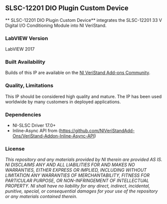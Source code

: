 ## SLSC-12201 DIO Plugin Custom Device ##

** SLSC-12201 DIO Plugin Custom Device** integrates the SLSC-12201 33 V Digital I/O Conditioning Module into NI VeriStand.

### LabVIEW Version ###

LabVIEW 2017

### Built Availability ###

Builds of this IP are available on the [NI VeriStand Add-ons Community](https://forums.ni.com/t5/NI-VeriStand-Add-Ons-Documents/NI-VeriStand-Add-on-SLSC-12201-DIO-Plugin-Custom-Device/ta-p/3690531).

### Quality, Limitations ###

This IP should be considered high quality and mature. The IP has been used worldwide by many customers in deployed applications. 

### Dependencies ###

- NI-SLSC Driver 17.0+
- Inline-Async API from (https://github.com/NIVeriStandAdd-Ons/VeriStand-Addon-Inline-Async-API)

### License ###

*This repository and any materials provided by NI therein are provided AS IS. NI DISCLAIMS ANY AND ALL LIABILITIES FOR AND MAKES NO WARRANTIES, EITHER EXPRESS OR IMPLIED, INCLUDING WITHOUT LIMITATION ANY WARRANTIES OF MERCHANTABILITY, FITNESS FOR  PARTICULAR PURPOSE, OR NON-INFRINGEMENT OF INTELLECTUAL PROPERTY. NI shall have no liability for any direct, indirect, incidental, punitive, special, or consequential damages for your use of the repository or any materials contained therein.*
